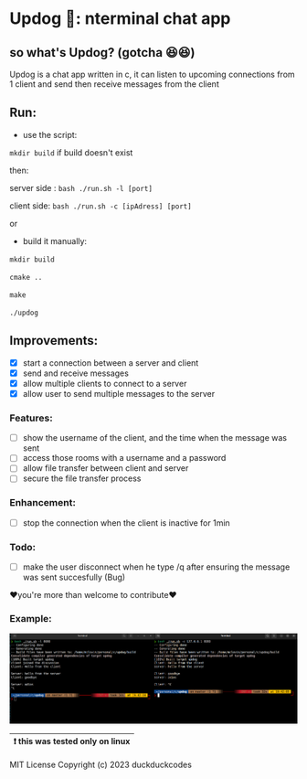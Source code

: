 # Updog 🐶: nterminal chat app

## so what's Updog? (gotcha 😆😆)

Updog is a chat app written in c, it can listen to upcoming connections from 1 client and send then receive messages from the client

## Run:

-   use the script:

`mkdir build` if build doesn't exist

then:

server side : `bash ./run.sh -l [port]`

client side: `bash ./run.sh -c [ipAdress] [port]`


or


-   build it manually:

`mkdir build`

`cmake ..`

`make`

`./updog`





## Improvements:


-   [x] start a connection between a server and client
-   [x] send and receive messages
-   [x] allow multiple clients to connect to a server
-   [x] allow user to send multiple messages to the server

### Features:
-   [ ] show the username of the client, and the time when the message was sent
-   [ ] access those rooms with a username and a password
-   [ ] allow file transfer between client and server
-   [ ] secure the file transfer process

### Enhancement:

-   [ ] stop the connection when the client is inactive for 1min



### Todo:
-   [ ] make the user disconnect when he type /q after ensuring the message was sent succesfully (Bug)

❤️you're more than welcome to contribute❤️


### Example:

![video](examples/img.png)

| :exclamation:  this was tested only on linux  |
|-----------------------------------------|

MIT License
Copyright (c) 2023 duckduckcodes
